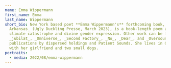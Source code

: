 ```yaml
---
name: Emma Wippermann
first_name: Emma
last_name: Wippermann
short_bio: New York based poet **Emma Wippermann's** forthcoming book, _Joan of
  Arkansas_ (Ugly Duckling Presse, March 2023), is a book-length poem about
  climate catastrophe and divine gender expression. Other work can be found in
  _jubilat_, _Omniverse_, _Second Factory_, _No_, _Dear_, and _Oversound_, and
  publications by dispersed holdings and Patient Sounds. She lives in Greenpoint
  with her girlfriend and two small dogs.
portraits:
  - media: 2022/08/emma-wippermann
---
```

